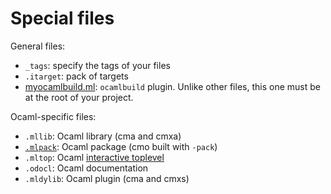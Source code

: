 <!-- ((! set title Special files !)) ((! set learn !)) -->

# Special files
General files:

+ `_tags`: specify the tags of your files
+ `.itarget`: pack of targets
+ [myocamlbuild.ml](Making_plugins.html): `ocamlbuild` plugin.
  Unlike other files, this one must be at the root of your project.

Ocaml-specific files:

- `.mllib`: Ocaml library (cma and cmxa)
- [`.mlpack`](Ocamlbuild_and_module_packs.html): Ocaml package
  (cmo built with `-pack`)
- `.mltop`: Ocaml [interactive toplevel](../basics.html)
- `.odocl`: Ocaml documentation
- `.mldylib`: Ocaml plugin (cma and cmxs)


